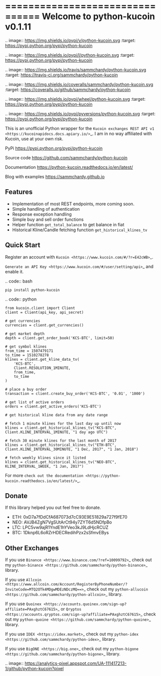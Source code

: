 ================================
 Welcome to python-kucoin v0.1.11
================================

.. image:: https://img.shields.io/pypi/v/python-kucoin.svg
    :target: https://pypi.python.org/pypi/python-kucoin

.. image:: https://img.shields.io/pypi/l/python-kucoin.svg
    :target: https://pypi.python.org/pypi/python-kucoin

.. image:: https://img.shields.io/travis/sammchardy/python-kucoin.svg
    :target: https://travis-ci.org/sammchardy/python-kucoin

.. image:: https://img.shields.io/coveralls/sammchardy/python-kucoin.svg
    :target: https://coveralls.io/github/sammchardy/python-kucoin

.. image:: https://img.shields.io/pypi/wheel/python-kucoin.svg
    :target: https://pypi.python.org/pypi/python-kucoin

.. image:: https://img.shields.io/pypi/pyversions/python-kucoin.svg
    :target: https://pypi.python.org/pypi/python-kucoin

This is an unofficial Python wrapper for the `Kucoin exchanges REST API v1 <https://kucoinapidocs.docs.apiary.io/>`_. I am in no way affiliated with Kucoin, use at your own risk.

PyPi
  https://pypi.python.org/pypi/python-kucoin

Source code
  https://github.com/sammchardy/python-kucoin

Documentation
  https://python-kucoin.readthedocs.io/en/latest/

Blog with examples
  https://sammchardy.github.io


Features
--------

- Implementation of most REST endpoints, more coming soon.
- Simple handling of authentication
- Response exception handling
- Simple buy and sell order functions
- Helper function `get_total_balance` to get balance in fiat
- Historical Kline/Candle fetching function `get_historical_klines_tv`

Quick Start
-----------

Register an account with `Kucoin <https://www.kucoin.com/#/?r=E42cWB>`_.

`Generate an API Key <https://www.kucoin.com/#/user/setting/api>`_ and enable it.

.. code:: bash

    pip install python-kucoin


.. code:: python

    from kucoin.client import Client
    client = Client(api_key, api_secret)

    # get currencies
    currencies = client.get_currencies()

    # get market depth
    depth = client.get_order_book('KCS-BTC', limit=50)

    # get symbol klines
    from_time = 1507479171
    to_time = 1510278278
    klines = client.get_kline_data_tv(
        'KCS-BTC',
        Client.RESOLUTION_1MINUTE,
        from_time,
        to_time
    )

    # place a buy order
    transaction = client.create_buy_order('KCS-BTC', '0.01', '1000')

    # get list of active orders
    orders = client.get_active_orders('KCS-BTC')

    # get historical kline data from any date range

    # fetch 1 minute klines for the last day up until now
    klines = client.get_historical_klines_tv("KCS-BTC", Client.KLINE_INTERVAL_1MINUTE, "1 day ago UTC")

    # fetch 30 minute klines for the last month of 2017
    klines = client.get_historical_klines_tv("ETH-BTC", Client.KLINE_INTERVAL_30MINUTE, "1 Dec, 2017", "1 Jan, 2018")

    # fetch weekly klines since it listed
    klines = client.get_historical_klines_tv("NEO-BTC", KLINE_INTERVAL_1WEEK, "1 Jan, 2017")


For more `check out the documentation <https://python-kucoin.readthedocs.io/en/latest/>`_.

Donate
------

If this library helped you out feel free to donate.

- ETH: 0xD7a7fDdCfA687073d7cC93E9E51829a727f9fE70
- NEO: AVJB4ZgN7VgSUtArCt94y7ZYT6d5NDfpBo
- LTC: LPC5vw9ajR1YndE1hYVeo3kJ9LdHjcRCUZ
- BTC: 1Dknp6L6oRZrHDECRedihPzx2sSfmvEBys

Other Exchanges
---------------

If you use `Binance <https://www.binance.com/?ref=10099792>`_ check out my `python-binance <https://github.com/sammchardy/python-binance>`_ library.

If you use `Allcoin <https://www.allcoin.com/Account/RegisterByPhoneNumber/?InviteCode=MTQ2OTk4MDgwMDEzNDczMQ==>`_ check out my `python-allucoin <https://github.com/sammchardy/python-allcoin>`_ library.

If you use `Quoinex <https://accounts.quoinex.com/sign-up?affiliate=PAxghztC67615>`_
or `Qryptos <https://accounts.qryptos.com/sign-up?affiliate=PAxghztC67615>`_ check out my `python-quoine <https://github.com/sammchardy/python-quoine>`_ library.

If you use `IDEX <https://idex.market>`_ check out my `python-idex <https://github.com/sammchardy/python-idex>`_ library.

If you use `BigONE <https://big.one>`_ check out my `python-bigone <https://github.com/sammchardy/python-bigone>`_ library.

.. image:: https://analytics-pixel.appspot.com/UA-111417213-1/github/python-kucoin?pixel
